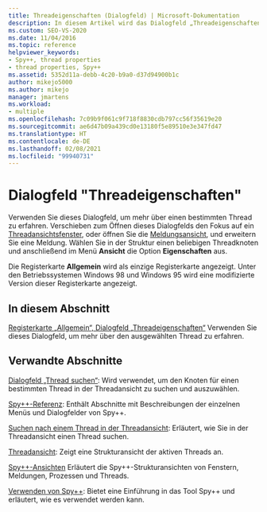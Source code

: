 ```yaml
---
title: Threadeigenschaften (Dialogfeld) | Microsoft-Dokumentation
description: In diesem Artikel wird das Dialogfeld „Threadeigenschaften“ des Spy++-Debugtools erläutert. Verwenden Sie dieses Dialogfeld, um mehr über einen bestimmten Thread zu erfahren.
ms.custom: SEO-VS-2020
ms.date: 11/04/2016
ms.topic: reference
helpviewer_keywords:
- Spy++, thread properties
- thread properties, Spy++
ms.assetid: 5352d11a-debb-4c20-b9a0-d37d94900b1c
author: mikejo5000
ms.author: mikejo
manager: jmartens
ms.workload:
- multiple
ms.openlocfilehash: 7c09b9f061c9f718f8830cdb797cc56f35619e20
ms.sourcegitcommit: ae6d47b09a439cd0e13180f5e89510e3e347fd47
ms.translationtype: HT
ms.contentlocale: de-DE
ms.lasthandoff: 02/08/2021
ms.locfileid: "99940731"
---
```

# <a name="thread-properties-dialog-box"></a>Dialogfeld "Threadeigenschaften"
Verwenden Sie dieses Dialogfeld, um mehr über einen bestimmten Thread zu erfahren. Verschieben zum Öffnen dieses Dialogfelds den Fokus auf ein [Threadansichtsfenster](../debugger/threads-view.md), oder öffnen Sie die [Meldungsansicht](../debugger/messages-view.md), und erweitern Sie eine Meldung. Wählen Sie in der Struktur einen beliebigen Threadknoten und anschließend im Menü **Ansicht** die Option **Eigenschaften** aus.

 Die Registerkarte **Allgemein** wird als einzige Registerkarte angezeigt. Unter den Betriebssystemen Windows 98 und Windows 95 wird eine modifizierte Version dieser Registerkarte angezeigt.

## <a name="in-this-section"></a>In diesem Abschnitt
 [Registerkarte „Allgemein“, Dialogfeld „Threadeigenschaften“](../debugger/general-tab-thread-properties-dialog-box.md) Verwenden Sie dieses Dialogfeld, um mehr über den ausgewählten Thread zu erfahren.

## <a name="related-sections"></a>Verwandte Abschnitte
 [Dialogfeld „Thread suchen“](../debugger/thread-search-dialog-box.md): Wird verwendet, um den Knoten für einen bestimmten Thread in der Threadansicht zu suchen und auszuwählen.

 [Spy++-Referenz](../debugger/spy-increment-reference.md): Enthält Abschnitte mit Beschreibungen der einzelnen Menüs und Dialogfelder von Spy++.

 [Suchen nach einem Thread in der Threadansicht](../debugger/how-to-search-for-a-thread-in-threads-view.md): Erläutert, wie Sie in der Threadansicht einen Thread suchen.

 [Threadansicht](../debugger/threads-view.md): Zeigt eine Strukturansicht der aktiven Threads an.

 [Spy++-Ansichten](../debugger/spy-increment-views.md) Erläutert die Spy++-Strukturansichten von Fenstern, Meldungen, Prozessen und Threads.

 [Verwenden von Spy++](../debugger/using-spy-increment.md): Bietet eine Einführung in das Tool Spy++ und erläutert, wie es verwendet werden kann.